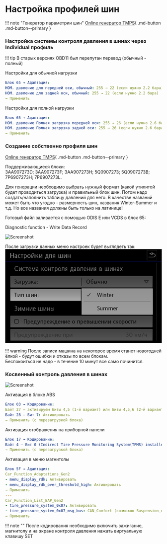 
# Настройка профилей шин

!!! note "Генератор параметрии шин"
    [Online генератор TMPS](../utils/tiresCoding.md){ .md-button .md-button--primary }

### Настройка системы контроля давления в шинах через Individual профиль

!!! tip
    В старых версиях OBD11 был перепутан перевод (обычный - полный)
    
Настройки для обычной нагрузки
``` yaml
Блок 65 → Адаптация:
НОМ. давление для передней оси, обычный: 255 → 22 (если нужно 2.2 бара)
НОМ. давление для задней оси, обычный: 255 → 22 (если нужно 2.2 бара)
→ Применить
```

Настройки для полной нагрузки
``` yaml
Блок 65 → Адаптация:
НОМ. давление Полная загрузка передней оси: 255 → 26 (если нужно 2.6 бара)
НОМ. давление Полная загрузка задней оси: 255 → 26 (если нужно 2.6 бара)
→ Применить
```
### Создание собственно профиля шин

[Online генератор TMPS](../utils/tiresCoding.md){ .md-button .md-button--primary }

Поддерживающиеся блоки:   
3AA907273D; 3AA907273F; 3AA907273H; 5Q0907273; 5Q0907273B; 7P6907273H; 7P6907273L.

Для генерации необходимо выбрать нужный формат (какой утилитой будет проводиться загрузка) и правильный блок шин. 
Потом надо создать/наполнить таблицу давлений для него. 
В качестве названий может быть что угодно - размерность шин, названия Winter-Summer и т.д. Но все названия должны быть только на латинице!

Готовый файл заливается с помощью ODIS E или VCDS в блок 65:

Diagnostic function - Write Data Record

![Screenshot](../images/MQB/odis-e-tires.png) 

После загрузки данных меню настроек будет выглядеть так:  
![Screenshot](../images/MQB/tires.png) 
    
!!! warning
    После записи машина на некоторое время станет новогодней ёлкой - будут ошибки и отказы по всем блокам.   
    Беспокоиться не надо - в течение 10 минут все само починится.
    
### Косвенный контроль давления в шинах

![Screenshot](../images/MQB/analog_tires.png) 

Активация в блоке ABS
``` yaml
Блок 03 → Кодирование:
Байт 27 – активируем биты 4,5 (1-й вариант) или биты 4,5,6 (2-й вариант - для парк-пилота) 
Байт 28 – Бит 7: Активировать
→ Применить (с перезагрузкой блока)
```

Активация отображения на приборной панели
``` yaml
Блок 17 → Кодирование:
Байт 4 – Бит 0 (Indirect Tire Pressure Monitoring System(TPMS) installed / Индикатор контроля давления в шинах): Активировать
→ Применить (с перезагрузкой блока)
```

Активация в меню магнитолы
``` yaml
Блок 5F → Адаптация:
Car_Function_Adaptations_Gen2
- menu_display_rdk: Активировать
- menu_display_rdk_over_threshold_high: Активировать
→ Применить 
---
Car_Function_List_BAP_Gen2
- tire_pressure_system_0x07: Активировать
- tire_pressure_system_0x07_msg_bus: CAN_Comfort (возможно Suspension_data_bus)
→ Применить 
```

!!! note ""
    После кодирования необходимо включить зажигание, магнитолу и на экране контроля давления нажать виртуальную клавишу SET